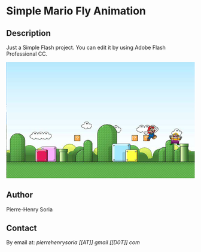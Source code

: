 # Simple Mario Fly Animation


## Description

Just a Simple Flash project. You can edit it by using Adobe Flash Professional CC.

![Example](screenshot.png)


## Author

Pierre-Henry Soria


## Contact

By email at: *pierrehenrysoria [[AT]] gmail [[D0T]] com*
